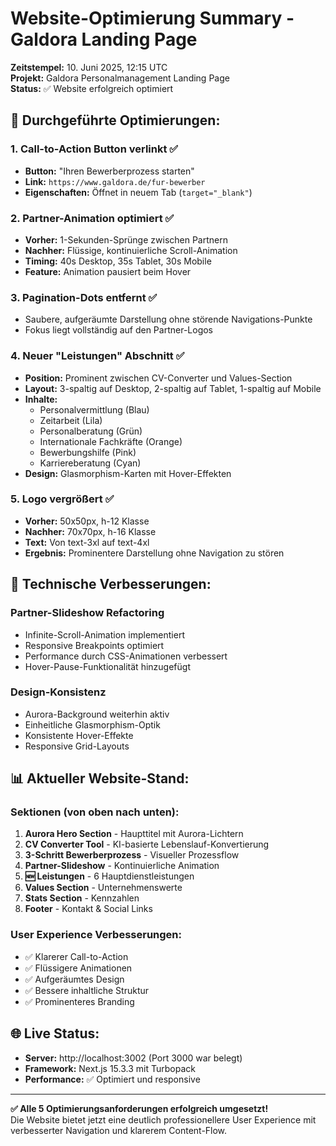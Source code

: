 # Website-Optimierung Summary - Galdora Landing Page

**Zeitstempel:** 10. Juni 2025, 12:15 UTC  
**Projekt:** Galdora Personalmanagement Landing Page  
**Status:** ✅ Website erfolgreich optimiert

## 🎯 **Durchgeführte Optimierungen:**

### 1. **Call-to-Action Button verlinkt** ✅
- **Button:** "Ihren Bewerberprozess starten"
- **Link:** `https://www.galdora.de/fur-bewerber`
- **Eigenschaften:** Öffnet in neuem Tab (`target="_blank"`)

### 2. **Partner-Animation optimiert** ✅
- **Vorher:** 1-Sekunden-Sprünge zwischen Partnern
- **Nachher:** Flüssige, kontinuierliche Scroll-Animation
- **Timing:** 40s Desktop, 35s Tablet, 30s Mobile
- **Feature:** Animation pausiert beim Hover

### 3. **Pagination-Dots entfernt** ✅
- Saubere, aufgeräumte Darstellung ohne störende Navigations-Punkte
- Fokus liegt vollständig auf den Partner-Logos

### 4. **Neuer "Leistungen" Abschnitt** ✅
- **Position:** Prominent zwischen CV-Converter und Values-Section
- **Layout:** 3-spaltig auf Desktop, 2-spaltig auf Tablet, 1-spaltig auf Mobile
- **Inhalte:**
  - Personalvermittlung (Blau)
  - Zeitarbeit (Lila)
  - Personalberatung (Grün)
  - Internationale Fachkräfte (Orange)
  - Bewerbungshilfe (Pink)
  - Karriereberatung (Cyan)
- **Design:** Glasmorphism-Karten mit Hover-Effekten

### 5. **Logo vergrößert** ✅
- **Vorher:** 50x50px, h-12 Klasse
- **Nachher:** 70x70px, h-16 Klasse
- **Text:** Von text-3xl auf text-4xl
- **Ergebnis:** Prominentere Darstellung ohne Navigation zu stören

## 🔧 **Technische Verbesserungen:**

### **Partner-Slideshow Refactoring**
- Infinite-Scroll-Animation implementiert
- Responsive Breakpoints optimiert
- Performance durch CSS-Animationen verbessert
- Hover-Pause-Funktionalität hinzugefügt

### **Design-Konsistenz**
- Aurora-Background weiterhin aktiv
- Einheitliche Glasmorphism-Optik
- Konsistente Hover-Effekte
- Responsive Grid-Layouts

## 📊 **Aktueller Website-Stand:**

### **Sektionen (von oben nach unten):**
1. **Aurora Hero Section** - Haupttitel mit Aurora-Lichtern
2. **CV Converter Tool** - KI-basierte Lebenslauf-Konvertierung
3. **3-Schritt Bewerberprozess** - Visueller Prozessflow
4. **Partner-Slideshow** - Kontinuierliche Animation
5. **🆕 Leistungen** - 6 Hauptdienstleistungen
6. **Values Section** - Unternehmenswerte
7. **Stats Section** - Kennzahlen
8. **Footer** - Kontakt & Social Links

### **User Experience Verbesserungen:**
- ✅ Klarerer Call-to-Action
- ✅ Flüssigere Animationen
- ✅ Aufgeräumtes Design
- ✅ Bessere inhaltliche Struktur
- ✅ Prominenteres Branding

## 🌐 **Live Status:**
- **Server:** http://localhost:3002 (Port 3000 war belegt)
- **Framework:** Next.js 15.3.3 mit Turbopack
- **Performance:** ✅ Optimiert und responsive

---

**✅ Alle 5 Optimierungsanforderungen erfolgreich umgesetzt!**  
Die Website bietet jetzt eine deutlich professionellere User Experience mit verbesserter Navigation und klarerem Content-Flow. 